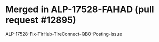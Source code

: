 # Merged in ALP-17528-FAHAD (pull request #12895)

ALP-17528-Fix-TirHub-TireConnect-QBO-Posting-Issue
